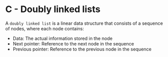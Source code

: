 # C - Doubly linked lists #


A ` doubly linked list ` is a linear data structure that consists of a sequence of nodes, where each node contains:

- Data: The actual information stored in the node
- Next pointer: Reference to the next node in the sequence
- Previous pointer: Reference to the previous node in the sequence